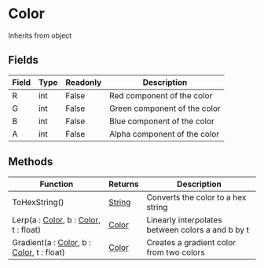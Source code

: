 # Color
Inherits from object
## Fields
|Field|Type|Readonly|Description|
|---|---|---|---|
|R|int|False|Red component of the color|
|G|int|False|Green component of the color|
|B|int|False|Blue component of the color|
|A|int|False|Alpha component of the color|
## Methods
|Function|Returns|Description|
|---|---|---|
|ToHexString()|[String](../static/String.md)|Converts the color to a hex string|
|Lerp(a : [Color](../objects/Color.md), b : [Color](../objects/Color.md), t : float)|[Color](../objects/Color.md)|Linearly interpolates between colors a and b by t|
|Gradient(a : [Color](../objects/Color.md), b : [Color](../objects/Color.md), t : float)|[Color](../objects/Color.md)|Creates a gradient color from two colors|
